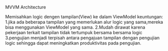 MVVM Architecture

Memisahkan logic dengen tampilan(View) ke dalam ViewModel
keuntungan:
1.jika ada beberapa tampilan yang memerlukan alur logic yang sama,mereka bisa menggunakan ViewModel yang sama.
2.Mudah dirawat karena pekerjaan terkait tampilan tidak tertumpuk bersama bersama logic
3.pengujian menjadi terpisah antara pengajuan tampilan dengan pengujian logic sehingga dapat meningkatkan produktivitas pada pengujian.